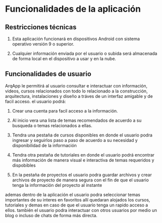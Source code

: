 # Funcionalidades de la aplicación

## Restricciones técnicas

1. Esta aplicación funcionará en dispositivos Android con sistema operativo versión 9 o superior. 

2. Cualquier información enviada por el usuario o subida será almacenada de forma local en el dispositivo a usar y en la nube.

## Funcionalidades de usuario 

ArqApp le permitirá al usuario consultar e interactuar con información, videos, cursos relacionados con todo lo relacionado a la construcción, arquitectura, instalaciones y diseño a tráves de un interfaz amigable y de facil acceso. el usuario podrá:

1. Crear una cuenta para facil acceso a la información.

2. Al inicio vera una lista de temas recomendados de acuerdo a su busqueda o temas relacionados a ellas.

3. Tendra una pestaña de cursos disponibles en donde el usuario podra ingresar y seguirlos paso a paso de acuerdo a su necesidad y disponibilidad de la información 

4. Tendra otra pestaña de tutoriales en donde el usuario podrá encontrar más información de manera visual e interactiva de temas requeridos y dispobibles

5. En la pestaña de proyectos el usuario podra guardar archivos y crear archivos de proyecto de manera segura con el fin de que el usuario tenga la información del proyecto al instante

ademas dentro de la aplicación el usuario podra seleccionar temas importantes de su interes en favoritos allí quedaran alojados los cursos, tutoriales y demas en caso de que el usuario tenga un rapido acceso a ellos. también el usuario podra interactuar con otros usuarios por medio un blog o incluso de chats de forma más directa.  
